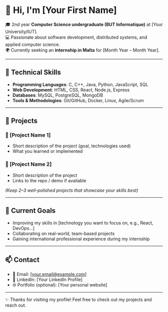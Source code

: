 # 👋 Hi, I'm [Your First Name]  

🎓 2nd year **Computer Science undergraduate (BUT Informatique)** at [Your University/IUT].  
💻 Passionate about software development, distributed systems, and applied computer science.  
🌍 Currently seeking an **internship in Malta** for [Month Year – Month Year].  

---

## 🚀 Technical Skills  

- **Programming Languages**: C, C++, Java, Python, JavaScript, SQL  
- **Web Development**: HTML, CSS, React, Node.js, Express  
- **Databases**: MySQL, PostgreSQL, MongoDB  
- **Tools & Methodologies**: Git/GitHub, Docker, Linux, Agile/Scrum  

---

## 📂 Projects  

### 🔹 [Project Name 1]  
- Short description of the project (goal, technologies used)  
- What you learned or implemented  

### 🔹 [Project Name 2]  
- Short description of the project  
- Links to the repo / demo if available  

*(Keep 2–3 well-polished projects that showcase your skills best)*  

---

## 🌱 Current Goals  

- Improving my skills in [technology you want to focus on, e.g., React, DevOps…]  
- Collaborating on real-world, team-based projects  
- Gaining international professional experience during my internship  

---

## 📫 Contact  

- 📧 Email: [your.email@example.com]  
- 💼 LinkedIn: [Your LinkedIn Profile]  
- 🌐 Portfolio (optional): [Your personal website]  

---

✨ Thanks for visiting my profile! Feel free to check out my projects and reach out.
